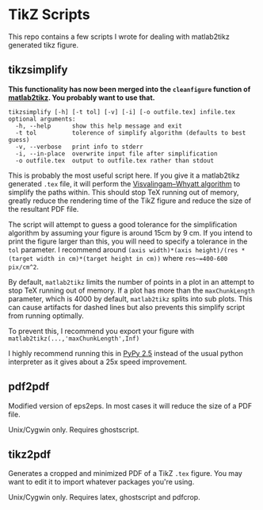 # TikZ Scripts
This repo contains a few scripts I wrote for dealing with matlab2tikz generated tikz figure.

## tikzsimplify
**This functionality has now been merged into the `cleanfigure` function of [matlab2tikz](/matlab2tikz/matlab2tikz). You probably want to use that.**
```
tikzsimplify [-h] [-t tol] [-v] [-i] [-o outfile.tex] infile.tex
optional arguments:
  -h, --help      show this help message and exit
  -t tol          tolerence of simplify algorithm (defaults to best guess)
  -v, --verbose   print info to stderr
  -i, --in-place  overwrite input file after simplification
  -o outfile.tex  output to outfile.tex rather than stdout
```
This is probably the most useful script here. If you give it a matlab2tikz
generated `.tex` file, it will perform the [Visvalingam–Whyatt algorithm][1] to
simplify the paths within. This should stop TeX running out of memory, greatly
reduce the rendering time of the TikZ figure and reduce the size of the
resultant PDF file.

The script will attempt to guess a good tolerance for the simplification
algorithm by assuming your figure is around 15cm by 9 cm. If you intend to print
the figure larger than this, you will need to specify a tolerance in the `tol`
parameter.  I recommend around `(axis width)*(axis height)/(res * (target width in
cm)*(target height in cm))` where `res~=400-600 pix/cm^2`.

By default, `matlab2tikz` limits the number of points in a plot in an attempt
to stop TeX running out of memory. If a plot has more than the `maxChunkLength`
parameter, which is 4000 by default, `matlab2tikz` splits into sub plots. This
can cause artifacts for dashed lines but also prevents this simplify script from
running optimally.

To prevent this, I recommend you export your figure with `matlab2tikz(...,'maxChunkLength',Inf)`

I highly recommend running this in [PyPy 2.5][PyPy] instead of the
usual python interpreter as it gives about a 25x speed improvement.

## pdf2pdf
Modified version of eps2eps. In most cases it will reduce the size of a PDF file.

Unix/Cygwin only.  Requires ghostscript.

## tikz2pdf
Generates a cropped and minimized PDF of a TikZ `.tex` figure. You may want to
edit it to import whatever packages you're using.

Unix/Cygwin only. Requires latex, ghostscript and pdfcrop.


[PyPy]: http://pypy.org/
[1]: https://hydra.hull.ac.uk/resources/hull:8338
